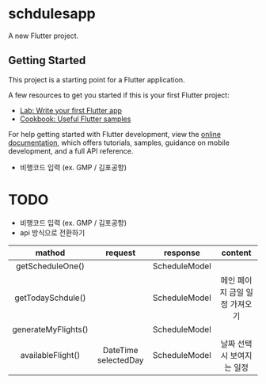 # schdulesapp

A new Flutter project.

## Getting Started

This project is a starting point for a Flutter application.

A few resources to get you started if this is your first Flutter project:

- [Lab: Write your first Flutter app](https://docs.flutter.dev/get-started/codelab)
- [Cookbook: Useful Flutter samples](https://docs.flutter.dev/cookbook)

For help getting started with Flutter development, view the
[online documentation](https://docs.flutter.dev/), which offers tutorials,
samples, guidance on mobile development, and a full API reference.

- 비행코드 입력 (ex. GMP / 김포공항)

# TODO
- 비행코드 입력 (ex. GMP / 김포공항)
- api 방식으로 전환하기

|mathod|request|response|content|
|:--:|:---:|:---:|:---:|
|getScheduleOne()|| ScheduleModel ||
|getTodaySchdule()|| ScheduleModel | 메인 페이지 금일 일정 가져오기 |
|generateMyFlights()|| ScheduleModel ||
|availableFlight()| DateTime selectedDay | ScheduleModel |날짜 선택시 보여지는 일정|
